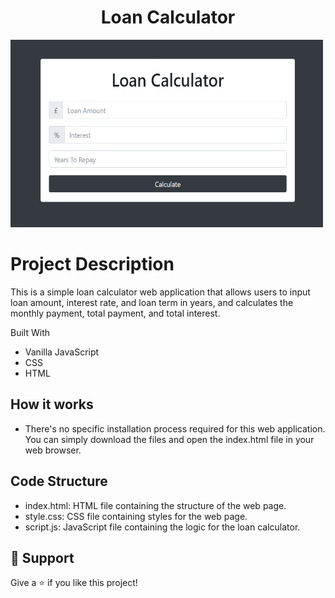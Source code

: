 <h1 align="center">Loan Calculator</h1>

<img src="./demo/img1.png" width="500" height="300">

# Project Description

This is a simple loan calculator web application that allows users to input loan amount, interest rate, and loan term in years, and calculates the monthly payment, total payment, and total interest.

Built With

- Vanilla JavaScript
- CSS
- HTML

## How it works

- There's no specific installation process required for this web application. You can simply download the files and open the index.html file in your web browser.

## Code Structure

- index.html: HTML file containing the structure of the web page.
- style.css: CSS file containing styles for the web page.
- script.js: JavaScript file containing the logic for the loan calculator.

## 🤝 Support

Give a ⭐️ if you like this project!
